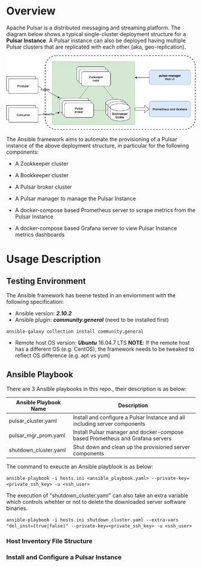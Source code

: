 # Overview

Apache Pulsar is a distributed messaging and streaming platform. The diagram below shows a typical single-cluster deployment structure for a **Pulsar Instance**. A Pulsar instance can also be deployed having multiple Pulsar clusters that are replicated with each other (aka, geo-replication).

<img src="https://github.com/yabinmeng/pulsar_deploy/blob/master/resources/Pulsar.Architecture.Simplified.jpg" width=800>

The Ansible framework aims to automate the provisioning of a Pulsar instance of the above deployment structure, in particular for the following components:
* A Zookkeeper cluster
* A Bookkeeper cluster
* A Pulsar broker cluster
* A Pulsar manager to manage the Pulsar Instance

* A docker-compose based Prometheus server to scrape metrics from the Pulsar Instance
* A docker-compose based Grafana server to view Pulsar Instance metrics dashboards

# Usage Description

## Testing Environment

The Ansible framework has beene tested in an enviornment with the following specification:

* Ansible version: ***2.10.2***
* Ansible plugin: ***community.general*** (need to be installed first)
```
ansible-galaxy collection install community.general
```
* Remote host OS version: ***Ubuntu*** 16.04.7 LTS 
  **NOTE**: If the remote host has a different OS (e.g. CentOS), the framework needs to be tweaked to reflect OS difference (e.g. apt vs yum)

##  Ansible Playbook

There are 3 Ansible playbooks in this repo., their description is as below:

| Ansible Playbook Name | Description |
| --------------------- | ----------- |
| pulsar_cluster.yaml | Install and configure a Pulsar Instance and all including server components |
| pulsar_mgr_prom.yaml | Install Pulsar manager and docker-compose based Prometheus and Grafana servers |
| shutdown_cluster.yaml | Shut down and clean up the provisioned server components |

The command to exeucte an Ansible playblook is as below:
```
ansible-playbook -i hosts.ini <ansible_playbook.yaml> --private-key=<private_ssh_key> -u <ssh_user>
```

The execution of "shutdown_cluster.yaml" can also take an extra variable which controls whehter or not to delete the downloaded server software binaries.
```
ansible-playbook -i hosts.ini shutdown_cluster.yaml --extra-vars "del_inst=[true|false]" --private-key=<private_ssh_key> -u <ssh_user>
```

### Host Inventory File Structure



### Install and Configure a Pulsar Instance

